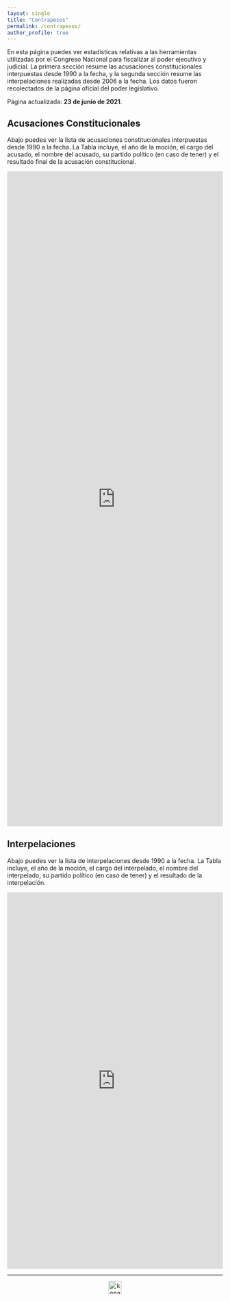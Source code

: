 ```yaml
---
layout: single
title: "Contrapesos"
permalink: /contrapesos/
author_profile: true
---
```


En esta página puedes ver estadísticas relativas a las herramientas utilizadas por el Congreso Nacional para fiscalizar al poder ejecutivo y judicial. La primera sección resume las acusaciones constitucionales interpuestas desde 1990 a la fecha, y la segunda sección resume las interpelaciones realizadas desde 2006 a la fecha. Los datos fueron recolectados de la página oficial del poder legislativo.

Página actualizada: **23 de junio de 2021**.


## Acusaciones Constitucionales

Abajo puedes ver la lista de acusaciones constitucionales interpuestas desde 1990 a la fecha. La Tabla incluye, el año de la moción, el cargo del acusado, el nombre del acusado, su partido político (en caso de tener) y el resultado final de la acusación constitucional.

<iframe title="" aria-label="table" id="datawrapper-chart-Jk3Ng" src="https://datawrapper.dwcdn.net/Jk3Ng/1/" scrolling="no" frameborder="0" style="width: 0; min-width: 100% !important; border: none;" height="1529"></iframe><script type="text/javascript">!function(){"use strict";window.addEventListener("message",(function(e){if(void 0!==e.data["datawrapper-height"]){var t=document.querySelectorAll("iframe");for(var a in e.data["datawrapper-height"])for(var r=0;r<t.length;r++){if(t[r].contentWindow===e.source)t[r].style.height=e.data["datawrapper-height"][a]+"px"}}}))}();
</script>

## Interpelaciones

Abajo puedes ver la lista de interpelaciones desde 1990 a la fecha. La Tabla incluye, el año de la moción, el cargo del interpelado, el nombre del interpelado, su partido político (en caso de tener) y el resultado de la interpelación.

<iframe title="" aria-label="table" id="datawrapper-chart-k6Dst" src="https://datawrapper.dwcdn.net/k6Dst/3/" scrolling="no" frameborder="0" style="width: 0; min-width: 100% !important; border: none;" height="879"></iframe><script type="text/javascript">!function(){"use strict";window.addEventListener("message",(function(e){if(void 0!==e.data["datawrapper-height"]){var t=document.querySelectorAll("iframe");for(var a in e.data["datawrapper-height"])for(var r=0;r<t.length;r++){if(t[r].contentWindow===e.source)t[r].style.height=e.data["datawrapper-height"][a]+"px"}}}))}();
</script>

---

<!-- NES -->
<style>
.aligncenter {
    text-align: center;
}
</style>
<p class="aligncenter">
    <img src="/images/nes.png" width="30" height="30" alt="konami" />
</p>

<!-- Favicon -->
<link rel="apple-touch-icon" sizes="180x180" href="/apple-touch-icon.png">
<link rel="icon" type="image/png" sizes="32x32" href="/favicon-32x32.png">
<link rel="icon" type="image/png" sizes="16x16" href="/favicon-16x16.png">
<link rel="manifest" href="/site.webmanifest">
<link rel="mask-icon" href="/safari-pinned-tab.svg" color="#5bbad5">
<meta name="msapplication-TileColor" content="#b91d47">
<meta name="theme-color" content="#ffffff">

